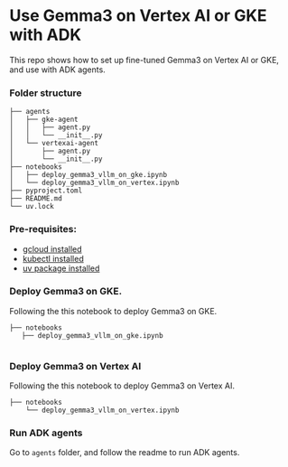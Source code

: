 # Use Gemma3 on Vertex AI or GKE with ADK
This repo shows how to set up fine-tuned Gemma3 on Vertex AI or GKE, and use with ADK agents.

### Folder structure

```
├── agents
│   ├── gke-agent
│   │   ├── agent.py
│   │   └── __init__.py
│   └── vertexai-agent
│       ├── agent.py
│       └── __init__.py
├── notebooks
│   ├── deploy_gemma3_vllm_on_gke.ipynb
│   └── deploy_gemma3_vllm_on_vertex.ipynb
├── pyproject.toml
├── README.md
└── uv.lock
```

### Pre-requisites:

- [gcloud installed](https://cloud.google.com/sdk/docs/install)
- [kubectl installed](https://kubernetes.io/docs/tasks/tools/)
- [uv package installed](https://docs.astral.sh/uv/getting-started/installation/)      

### Deploy Gemma3 on GKE. 

Following the this notebook to deploy Gemma3 on GKE.
```
├── notebooks
   ├── deploy_gemma3_vllm_on_gke.ipynb
    
```


### Deploy Gemma3 on Vertex AI  

Following the this notebook to deploy Gemma3 on Vertex AI.
```
├── notebooks
    └── deploy_gemma3_vllm_on_vertex.ipynb
```

### Run ADK agents  

Go to `agents` folder, and follow the readme to run ADK agents.